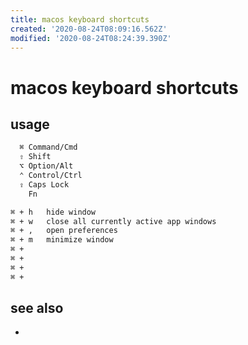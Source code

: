 ```yaml
---
title: macos keyboard shortcuts
created: '2020-08-24T08:09:16.562Z'
modified: '2020-08-24T08:24:39.390Z'
---
```


# macos keyboard shortcuts

## usage
```sh
  ⌘ Command/Cmd 
  ⇧ Shift 
  ⌥ Option/Alt 
  ⌃ Control/Ctrl 
  ⇪ Caps Lock 
    Fn

⌘ + h   hide window
⌘ + w   close all currently active app windows
⌘ + ,   open preferences
⌘ + m   minimize window
⌘ + 
⌘ + 
⌘ + 
⌘ + 

```
## see also
- 
